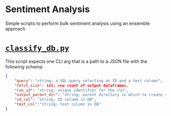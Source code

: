 # Sentiment Analysis

Simple scripts to perform bulk sentiment analysis using an ensemble approach

# [`classify_db.py`](./classify_db.py)

This script expects one CLI arg that is a path to a JSON file with the following schema:

```JSON
{
    "query": "string; a SQL query selecting an ID and a text column",
    "fetch_size": int; row count of output dataframes,
    "run_id": "string; unique identifier for the run",
    "output_parent_dir": "string; parent directory in which to create run folder",
    "id_col": "string; ID column in DB",
    "text_col":"string; text column in DB"
}
```